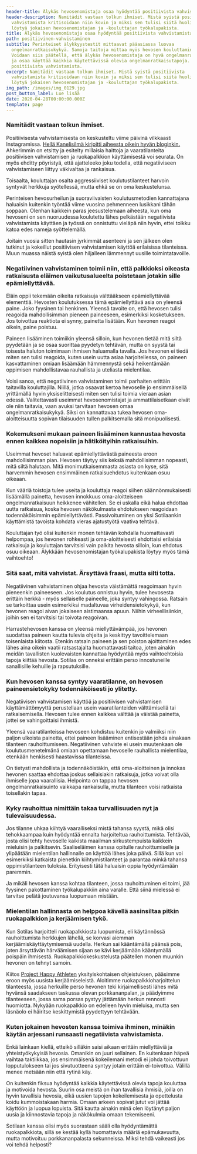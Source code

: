 ```yaml
---
header-title: Älykäs hevosenomistaja osaa hyödyntää positiivista vahvistamista
header-description: Namitädit vastaan tolkun ihmiset. Mistä syistä positiivista
  vahvistamista kritisoidaan niin kovin ja miksi sen tulisi siitä huolimatta
  löytyä jokaisen hevosenomistajan ja -kouluttajan työkalupakista.
title: Älykäs hevosenomistaja osaa hyödyntää positiivista vahvistamista
path: positiivinen-vahvistaminen
subtitle: Perinteiset älykkyystestit mittaavat pääasiassa luovaa
  ongelmanratkaisukykyä. Samoja taitoja mittaa myös hevosen kouluttaminen.
  Voidaan siis päätellä, että älykäs hevosenomistaja on hyvä ongelmanratkaisija
  ja osaa käyttää kaikkia käytettävissä olevia ongelmanratkaisutapoja. Myös
  positiivista vahvistamista.
excerpt: Namitädit vastaan tolkun ihmiset. Mistä syistä positiivista
  vahvistamista kritisoidaan niin kovin ja miksi sen tulisi siitä huolimatta
  löytyä jokaisen hevosenomistajan ja -kouluttajan työkalupakista.
img_path: /images/img_0129.jpg
post_button_label: Lue lisää
date: 2020-04-28T00:00:00.000Z
template: page
---
```

### Namitädit vastaan tolkun ihmiset.

Positiivisesta vahvistamisesta on keskusteltu viime päivinä vilkkaasti Instagramissa. [Hellä Kanelisilmä kirjoitti aiheesta oikein hyvän bloginkin.](http://hellakanelisilma.blogspot.com/2020/04/ajatuksia-ponin-kouluttamisesta-ja.html) Ahkerimmin on etsitty ja esitelty millaisia haittoja ja vaaratilanteita positiivisen vahvistamisen ja ruokapalkkion käyttämisestä voi seurata. On myös ehditty pöyristyä, että ajatteleeko joku todella, että negatiiviseen vahvistamiseen liittyy väkivaltaa ja rankaisua.

Toisaalta, kouluttajan osalta aggressiiviset koulutustilanteet harvoin syntyvät herkkuja syötellessä, mutta ehkä se on oma keskustelunsa.

Perinteisen hevosurheilun ja suoraviivaisten koulutusmetodien kannattajana haluaisin kuitenkin työntää viime vuosina pehmenneen lusikkani tähän soppaan. Olenhan kaikkein paras jeesustelemaan aiheesta, kun oma hevoseni on sen nuoruudessa koulutettu lähes pelkästään negatiivista vahvistamista käyttäen ja työssä on onnistuttu vieläpä niin hyvin, ettei tolkku katoa edes nameja syöttelemällä.

Joitain vuosia sitten hautasin jyrkimmät asenteeni ja sen jälkeen olen tutkinut ja kokeillut positiivisen vahvistamisen käyttöä erilaisissa tilanteissa. Muun muassa näistä syistä olen hiljalleen lämmennyt uusille toimintatavoille.

### Negatiivinen vahvistaminen toimii niin, että palkkioksi oikeasta ratkaisusta eläimen vaikutusalueelta poistetaan jotakin sille epämiellyttävää.

Eläin oppii tekemään oikeita ratkaisuja välttääkseen epämiellyttävää elementtiä. Hevosten koulutuksessa tämä epämiellyttävä asia on yleensä paine. Joko fyysinen tai henkinen. Yleensä tavoite on, että hevosen tulisi reagoida mahdollisimman pieneen paineeseen, esimerkiksi kosketukseen. Jos toivottua reaktiota ei synny, painetta lisätään. Kun hevonen reagoi oikein, paine poistuu.

Paineen lisääminen toimiikin yleensä silloin, kun hevonen tietää mitä siltä pyydetään ja se osaa suorittaa pyydetyn tehtävän, mutta on syystä tai toisesta haluton toimimaan ihmisen haluamalla tavalla. Jos hevonen ei tiedä miten sen tulisi reagoida, kuten usein uutta asiaa harjoitellessa, on paineen kasvattaminen omiaan lisäämään hämmennystä sekä heikentämään oppimisen mahdollistavaa rauhallista ja uteliasta mielentilaa.

Voisi sanoa, että negatiivinen vahvistaminen toimii parhaiten erittäin taitavilla kouluttajilla. Niillä, jotka osaavat kertoa hevoselle jo ensimmäisellä yrittämällä hyvin yksiselitteisesti miten sen tulisi toimia vieraan asian edessä. Valitettavasti useimmat hevosenomistajat ja ammattilaisetkaan eivät ole niin taitavia, vaan avuksi tarvitaan hevosen omaa ongelmanratkaisukykyä. Siksi on kannattavaa tukea hevosen oma-aloitteisuutta sopivan tilaisuuden tullen palkitsemalla sitä monipuolisesti.

### Kokemukseni mukaan paineen lisääminen kannustaa hevosta ennen kaikkea nopeisiin ja hätiköityihin ratkaisuihin.

Useimmat hevoset haluavat epämiellyttävästä paineesta eroon mahdollisimman pian. Hevosen täytyy siis keksiä mahdollisimman nopeasti, mitä siltä halutaan. Mitä monimutkaisemmasta asiasta on kyse, sitä harvemmin hevosen ensimmäinen ratkaisuehdotus kuitenkaan osuu oikeaan.

Kun vääriä toistoja tulee useita ja kouluttaja reagoi siihen säännönmukaisesti lisäämällä painetta, hevosen innokkuus oma-aloitteiseen ongelmanratkaisuun heikkenee vähitellen. Se ei uskalla eikä halua ehdottaa uutta ratkaisua, koska hevosen näkökulmasta ehdotukseen reagoidaan todennäköisimmin epämiellyttävästi. Passivoituminen on yksi Sotilaankin käyttämistä tavoista kohdata vieras ajatustyötä vaativa tehtävä.

Kouluttajan työ olisi kuitenkin monen tehtävän kohdalla huomattavasti helpompaa, jos hevonen rohkeasti ja oma-aloitteisesti ehdottaisi erilaisia ratkaisuja ja kouluttajan tarvitsisi vain palkita hevosta silloin, kun ehdotus osuu oikeaan. Älykkään hevosenomistajan työkalupakista löytyy myös tämä vaihtoehto!

### Sitä saat, mitä vahvistat. Ärsyttävä fraasi, mutta silti totta.

Negatiivinen vahvistaminen ohjaa hevosta väistämättä reagoimaan hyvin pieneenkin paineeseen. Jos koulutus onnistuu hyvin, tulee hevosesta erittäin herkkä - myös sellaiselle paineelle, joka syntyy vahingossa. Ratsain se tarkoittaa usein esimerkiksi madaltuvaa virheidensietokykyä, kun hevonen reagoi aivan jokaiseen aistimaansa apuun. Niihin virheellisiinkin, joihin sen ei tarvitsisi tai toivota reagoivan.

Harrastehevosen kanssa on yleensä miellyttävämpää, jos hevonen suodattaa paineen kautta tulevia ohjeita ja keskittyy tavoittelemaan toisenlaista kiitosta. Etenkin ratsain paineen ja sen poiston ajoittaminen edes lähes aina oikein vaatii ratsastajalta huomattavasti taitoa, joten ainakin meidän tavallisten kuolevaisten kannattaa hyödyntää myös vaihtoehtoisia tapoja kiittää hevosta. Sotilas on onneksi erittäin perso innostuneille sanallisille kehuille ja rapsutuksille.

### Kun hevosen kanssa syntyy vaaratilanne, on hevosen paineensietokyky todennäköisesti jo ylitetty.

Negatiivisen vahvistamisen käyttöä ja positiivisen vahvistamisen käyttämättömyyttä perustellaan usein vaaratilanteiden välttämisellä tai ratkaisemisella. Hevosen tulee ennen kaikkea välttää ja väistää painetta, jottei se vahingoittaisi ihmistä.

Yleensä vaaratilanteissa hevoseen kohdistuu kuitenkin jo valmiiksi niin paljon ulkoista painetta, ettei paineen lisääminen entisestään johda ainakaan tilanteen rauhoittumiseen. Negatiivinen vahviste ei usein muutenkaan ole koulutusmenetelmänä omiaan opettamaan hevoselle rauhallista mielentilaa, etenkään henkisesti haastavissa tilanteissa.

On tietysti mahdollista ja todennäköistäkin, että oma-aloitteinen ja innokas hevonen saattaa ehdottaa joskus sellaisiakin ratkaisuja, jotka voivat olla ihmiselle jopa vaarallisia. Helpointa on tappaa hevosen ongelmanratkaisuinto vaikkapa rankaisulla, mutta tilanteen voisi ratkaista toisellakin tapaa.

### Kyky rauhoittua nimittäin takaa turvallisuuden nyt ja tulevaisuudessa.

Jos tilanne uhkaa kiihtyä vaaralliseksi mistä tahansa syystä, mikä olisi tehokkaampaa kuin hyödyntää ennalta harjoiteltua rauhoittumista. Tehtävää, josta olisi tehty hevoselle kaikista maailman sirkustempuista kaikkein mieluisin ja palkitsevin. Saaliseläimen kanssa opitulle rauhoittumiselle ja ylipäätään mielentilan hallinnalle on käyttöä lähes joka päivä. Sillä kun voi esimerkiksi katkaista pienetkin kiihtymistilanteet ja parantaa minkä tahansa oppimistilanteen tuloksia. Erityisesti tätä haluaisin oppia hyödyntämään paremmin.

Ja mikäli hevosen kanssa kohtaa tilanteen, jossa rauhoittuminen ei toimi, jää fyysinen pakottaminen työkalupakkiin aina varalle. Että siinä mielessä ei tarvitse pelätä joutuvansa luopumaan mistään.

### Mielentilan hallinnasta on helppoa kävellä aasinsiltaa pitkin ruokapalkkion ja kerjäämisen tykö.

Kun Sotilas harjoitteli ruokapalkkiosta luopumista, eli käytännössä rauhoittumista herkkujen lähellä, se korvasi aiemman kerjäämiskäyttäytymisensä uudella. Herkun sai kääntämällä päänsä pois, joten ärsyttävän härväämisen sijaan se kävi kerjäämään kääntymällä poispäin ihmisestä. Ruokapalkkiokeskustelusta päätellen monen muunkin hevonen on tehnyt samoin.

Kiitos [Project Happy Athleten](https://projecthappyathlete.com) yksityiskohtaisen ohjeistuksen, pääsimme eroon myös uusista kerjäämiseleistä. Aloitimme ruokapalkkioharjoittelun tilanteesta, jossa herkuille perso hevonen teki kirjaimellisesti lähes mitä hyvänsä saadakseen taskussa olevan porkkananpalan, ja päädyimme tilanteeseen, jossa sama porsas pystyy jättämään herkun rennosti huomiotta. Nykyään ruokapalkkio on edelleen hyvin mieluisa, mutta sen läsnäolo ei häiritse keskittymistä pyydettyyn tehtävään.

### Kuten jokainen hevosten kanssa toimiva ihminen, minäkin käytän arjessani runsaasti negatiivista vahvistamista.

Enkä lainkaan kiellä, etteikö silläkin saisi aikaan erittäin miellyttäviä ja yhteistyökykyisiä hevosia. Omanikin on juuri sellainen. En kuitenkaan häpeä vaihtaa taktiikkaa, jos ensimmäisenä kokeilemani metodi ei johda toivottuun lopputulokseen tai jos sivutuotteena syntyy jotain erittäin ei-toivottua. Välillä menee metsään niin että rytinä käy.

On kuitenkin fiksua hyödyntää kaikkia käytettävissä olevia tapoja kouluttaa ja motivoida hevosta. Suurin osa meistä on ihan tavallisia ihmisiä, joilla on hyvin tavallisia hevosia, eikä uusien tapojen kokeilemisesta ja opettelusta koidu kummoistakaan harmia. Omaan arkeen sopivat jutut voi jättää käyttöön ja luopua lopuista. Sitä kautta ainakin minä olen löytänyt paljon uusia ja kiinnostavia tapoja ja näkökulmia omaan tekemiseeni.

Sotilaan kanssa olisi myös suorastaan sääli olla hyödyntämättä ruokapalkkiota, sillä se kestää kyllä huomattavia määriä epämukavuutta, mutta motivoituu porkkananpalasta sekunneissa. Miksi tehdä vaikeasti jos voi tehdä helposti?